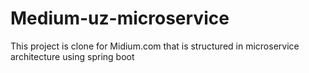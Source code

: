 # Medium-uz-microservice
This project is clone for Midium.com that is structured in microservice architecture using spring boot  
